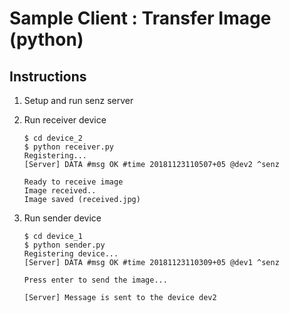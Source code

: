 # Sample Client : Transfer Image (python)

## Instructions
1. Setup and run senz server

2. Run receiver device
    ```
    $ cd device_2
    $ python receiver.py
    Registering...
    [Server] DATA #msg OK #time 20181123110507+05 @dev2 ^senz
    
    Ready to receive image
    Image received..
    Image saved (received.jpg)
    ```
    
     
3. Run sender device
    ```
    $ cd device_1
    $ python sender.py
    Registering device...
    [Server] DATA #msg OK #time 20181123110309+05 @dev1 ^senz
    
    Press enter to send the image...
    
    [Server] Message is sent to the device dev2
        
    ```